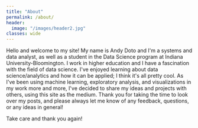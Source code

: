 ```yaml
---
title: "About"
permalink: /about/
header:
  image: "/images/header2.jpg"
classes: wide
---
```


Hello and welcome to my site! My name is Andy Doto and I'm a systems and data analyst, as well as a student in the Data Science program at Indiana University-Bloomington. I work in higher education and I have a fascination with the field of data science. I've enjoyed learning about data science/analytics and how it can be applied; I think it's all pretty cool. As I've been using machine learning, exploratory analysis, and visualizations in my work more and more, I've decided to share my ideas and projects with others, using this site as the medium. Thank you for taking the time to look over my posts, and please always let me know of any feedback, questions, or any ideas in general!

Take care and thank you again!
